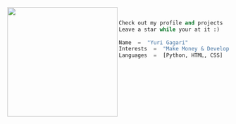 <img align="left" src="https://media.tenor.com/IaHWusTft-sAAAAC/hasbulla.gif" width="250" /> 

```python
     
Check out my profile and projects
Leave a star while your at it :)
     
Name  =  "Yuri Gagari"
Interests  =  "Make Money & Development"
Languages  =  [Python, HTML, CSS]

```
